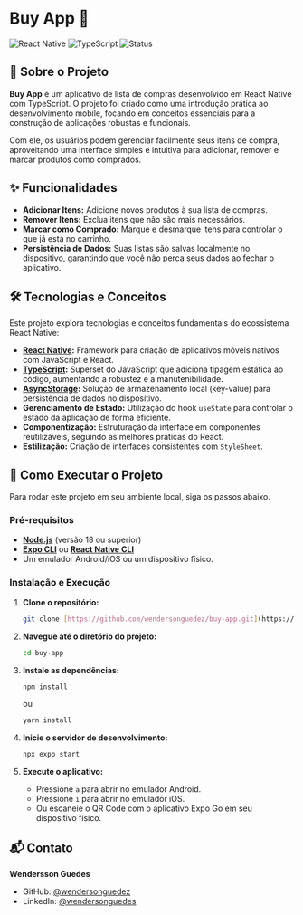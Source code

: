 # Buy App 🛒

![React Native](https://img.shields.io/badge/React_Native-20232A?style=for-the-badge&logo=react&logoColor=61DAFB)
![TypeScript](https://img.shields.io/badge/TypeScript-007ACC?style=for-the-badge&logo=typescript&logoColor=white)
![Status](https://img.shields.io/badge/status-concluído-brightgreen?style=for-the-badge)

## 📝 Sobre o Projeto

**Buy App** é um aplicativo de lista de compras desenvolvido em React Native com TypeScript. O projeto foi criado como uma introdução prática ao desenvolvimento mobile, focando em conceitos essenciais para a construção de aplicações robustas e funcionais.

Com ele, os usuários podem gerenciar facilmente seus itens de compra, aproveitando uma interface simples e intuitiva para adicionar, remover e marcar produtos como comprados.

## ✨ Funcionalidades

- **Adicionar Itens:** Adicione novos produtos à sua lista de compras.
- **Remover Itens:** Exclua itens que não são mais necessários.
- **Marcar como Comprado:** Marque e desmarque itens para controlar o que já está no carrinho.
- **Persistência de Dados:** Suas listas são salvas localmente no dispositivo, garantindo que você não perca seus dados ao fechar o aplicativo.

## 🛠️ Tecnologias e Conceitos

Este projeto explora tecnologias e conceitos fundamentais do ecossistema React Native:

- **[React Native](https://reactnative.dev/):** Framework para criação de aplicativos móveis nativos com JavaScript e React.
- **[TypeScript](https://www.typescriptlang.org/):** Superset do JavaScript que adiciona tipagem estática ao código, aumentando a robustez e a manutenibilidade.
- **[AsyncStorage](https://react-native-async-storage.github.io/async-storage/):** Solução de armazenamento local (key-value) para persistência de dados no dispositivo.
- **Gerenciamento de Estado:** Utilização do hook `useState` para controlar o estado da aplicação de forma eficiente.
- **Componentização:** Estruturação da interface em componentes reutilizáveis, seguindo as melhores práticas do React.
- **Estilização:** Criação de interfaces consistentes com `StyleSheet`.

## 🚀 Como Executar o Projeto

Para rodar este projeto em seu ambiente local, siga os passos abaixo.

### Pré-requisitos

- **[Node.js](https://nodejs.org/en/)** (versão 18 ou superior)
- **[Expo CLI](https://docs.expo.dev/get-started/installation/)** ou **[React Native CLI](https://reactnative.dev/docs/environment-setup)**
- Um emulador Android/iOS ou um dispositivo físico.

### Instalação e Execução

1. **Clone o repositório:**
   ```bash
   git clone [https://github.com/wendersonguedez/buy-app.git](https://github.com/wendersonguedez/buy-app.git)
   ```

2. **Navegue até o diretório do projeto:**
   ```bash
   cd buy-app
   ```

3. **Instale as dependências:**
   ```bash
   npm install
   ```
   ou
   ```bash
   yarn install
   ```

4. **Inicie o servidor de desenvolvimento:**
   ```bash
   npx expo start
   ```

5. **Execute o aplicativo:**
   - Pressione `a` para abrir no emulador Android.
   - Pressione `i` para abrir no emulador iOS.
   - Ou escaneie o QR Code com o aplicativo Expo Go em seu dispositivo físico.

## 📬 Contato

**Wendersson Guedes**

- GitHub: [@wendersonguedez](https://github.com/wendersonguedez)
- LinkedIn: [@wendersonguedes](https://www.linkedin.com/in/wendersonguedes/)